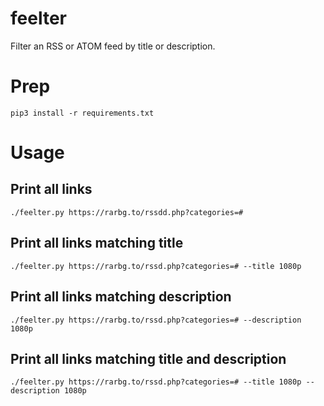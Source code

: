 # feelter
Filter an RSS or ATOM feed by title or description.

# Prep
`pip3 install -r requirements.txt`

# Usage
## Print all links
`./feelter.py https://rarbg.to/rssdd.php?categories=#`
## Print all links matching title
`./feelter.py https://rarbg.to/rssd.php?categories=# --title 1080p`
## Print all links matching description
`./feelter.py https://rarbg.to/rssd.php?categories=# --description 1080p`
## Print all links matching title and description
`./feelter.py https://rarbg.to/rssd.php?categories=# --title 1080p --description 1080p`



